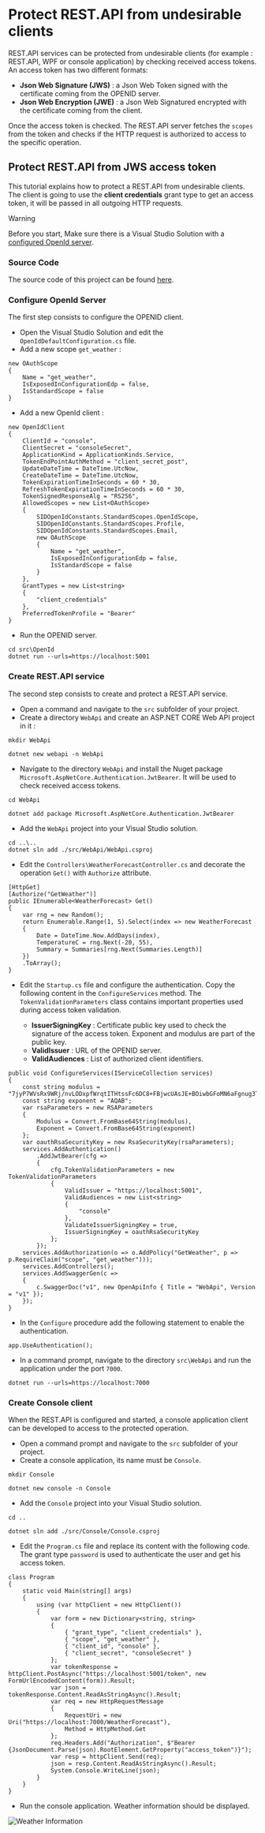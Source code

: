 # Protect REST.API from undesirable clients

REST.API services can be protected from undesirable clients (for example : REST.API, WPF or console application) by checking received access tokens.
An access token has two different formats:

* **Json Web Signature (JWS)** : a Json Web Token signed with the certificate coming from the OPENID server.
* **Json Web Encryption (JWE)** : a Json Web Signatured encrypted with the certificate coming from the client.

Once the access token is checked. The REST.API server fetches the `scopes` from the token and checks if the HTTP request is authorized to access to the specific operation.

## Protect REST.API from JWS access token

This tutorial explains how to protect a REST.API from undesirable clients.
The client is going to use the **client credentials** grant type to get an access token, it will be passed in all outgoing HTTP requests.

> [!WARNING]
> Before you start, Make sure there is a Visual Studio Solution with a [configured OpenId server](/documentation/openid/installation.html).
	
### Source Code

The source code of this project can be found [here](https://github.com/simpleidserver/SimpleIdServer/tree/master/samples/ProtectAPIFromUndesirableClients).

### Configure OpenId Server

The first step consists to configure the OPENID client.

* Open the Visual Studio Solution and edit the `OpenIdDefaultConfiguration.cs` file.
* Add a new scope `get_weather` :

```
new OAuthScope
{
    Name = "get_weather",
    IsExposedInConfigurationEdp = false,
    IsStandardScope = false
}
```

* Add a new OpenId client :

```
new OpenIdClient
{
    ClientId = "console",
    ClientSecret = "consoleSecret",
    ApplicationKind = ApplicationKinds.Service,
    TokenEndPointAuthMethod = "client_secret_post",
    UpdateDateTime = DateTime.UtcNow,
    CreateDateTime = DateTime.UtcNow,
    TokenExpirationTimeInSeconds = 60 * 30,
    RefreshTokenExpirationTimeInSeconds = 60 * 30,
    TokenSignedResponseAlg = "RS256",
    AllowedScopes = new List<OAuthScope>
    {
        SIDOpenIdConstants.StandardScopes.OpenIdScope,
        SIDOpenIdConstants.StandardScopes.Profile,
        SIDOpenIdConstants.StandardScopes.Email,
        new OAuthScope
        {
            Name = "get_weather",
            IsExposedInConfigurationEdp = false,
            IsStandardScope = false
        }
    },
    GrantTypes = new List<string>
    {
        "client_credentials"
    },
    PreferredTokenProfile = "Bearer"
}
```

* Run the OPENID server.

```
cd src\OpenId
dotnet run --urls=https://localhost:5001
```

### Create REST.API service

The second step consists to create and protect a REST.API service.

* Open a command and navigate to the `src` subfolder of your project.
* Create a directory `WebApi` and create an ASP.NET CORE Web API project in it :

```
mkdir WebApi

dotnet new webapi -n WebApi
```

* Navigate to the directory `WebApi` and install the Nuget package `Microsoft.AspNetCore.Authentication.JwtBearer`. It will be used to check received access tokens.

```
cd WebApi

dotnet add package Microsoft.AspNetCore.Authentication.JwtBearer
```

* Add the `WebApi` project into your Visual Studio solution.

```
cd ..\..
dotnet sln add ./src/WebApi/WebApi.csproj
```

* Edit the `Controllers\WeatherForecastController.cs` and decorate the operation `Get()` with `Authorize` attribute.

```
[HttpGet]
[Authorize("GetWeather")]
public IEnumerable<WeatherForecast> Get()
{
    var rng = new Random();
    return Enumerable.Range(1, 5).Select(index => new WeatherForecast
    {
        Date = DateTime.Now.AddDays(index),
        TemperatureC = rng.Next(-20, 55),
        Summary = Summaries[rng.Next(Summaries.Length)]
    })
    .ToArray();
}
```

* Edit the `Startup.cs` file and configure the authentication. Copy the following content in the `ConfigureServices` method. The `TokenValidationParameters` class contains important properties used during access token validation.

  * **IssuerSigningKey** : Certificate public key used to check the signature of the access token. Exponent and modulus are part of the public key.
  * **ValidIssuer** : URL of the OPENID server.
  * **ValidAudiences** : List of authorized client identifiers.

```
public void ConfigureServices(IServiceCollection services)
{
	const string modulus = "7jyP7WVsRx9WRj/nvLODxpfWrqtITHtssFc6DC8+FBjwcUAsJE+BOiwbGFoMN6aFgnug3T+EWb4g6UcBrkLlLMNhLLAnE1MvvO5elsaTmIdRNaRKq5W2N1nYZM/Ad17gV5XoXsr82Zl92tHHSbhRTRYIAWUevXA8IOMEw+Q1TeBtIGGAjweclkliNb2T69PitHC4AD1CjuHkrEO7LbmZgfsj+F/RjnD+/6MJ0E9KSiJPJ0RFxzsC72NR2uquDDOBxWluUEgXRFgqd1s/D/t/FehPEgfc5Iy88xOQkD/k3SN8xqeopaZD8OdMwxdGNMjwyD5cw80jlH0lXRLTYK0aiQ==";
	const string exponent = "AQAB";
	var rsaParameters = new RSAParameters
	{
		Modulus = Convert.FromBase64String(modulus),
		Exponent = Convert.FromBase64String(exponent)
	};
	var oauthRsaSecurityKey = new RsaSecurityKey(rsaParameters);
	services.AddAuthentication()
		.AddJwtBearer(cfg =>
		{
			cfg.TokenValidationParameters = new TokenValidationParameters
			{
				ValidIssuer = "https://localhost:5001",
				ValidAudiences = new List<string>
				{
					"console"
				},
				ValidateIssuerSigningKey = true,
				IssuerSigningKey = oauthRsaSecurityKey
			};
		});
	services.AddAuthorization(o => o.AddPolicy("GetWeather", p => p.RequireClaim("scope", "get_weather")));
	services.AddControllers();
	services.AddSwaggerGen(c =>
	{
		c.SwaggerDoc("v1", new OpenApiInfo { Title = "WebApi", Version = "v1" });
	});
}
```

* In the `Configure` procedure add the following statement to enable the authentication.

```
app.UseAuthentication();
```

* In a command prompt, navigate to the directory `src\WebApi` and run the application under the port `7000`.

```
dotnet run --urls=https://localhost:7000
```

### Create Console client

When the REST.API is configured and started, a console application client can be developed to access to the protected operation.

* Open a command prompt and navigate to the `src` subfolder of your project.
* Create a console application, its name must be `Console`.

```
mkdir Console

dotnet new console -n Console
```

* Add the `Console` project into your Visual Studio solution.

```
cd ..

dotnet sln add ./src/Console/Console.csproj
```

* Edit the `Program.cs` file and replace its content with the following code. The grant type `password` is used to authenticate the user and get his access token.

```
class Program
{
    static void Main(string[] args)
    {
        using (var httpClient = new HttpClient())
        {
            var form = new Dictionary<string, string>
            {
                { "grant_type", "client_credentials" },
                { "scope", "get_weather" },
                { "client_id", "console" },
                { "client_secret", "consoleSecret" }
            };
            var tokenResponse = httpClient.PostAsync("https://localhost:5001/token", new FormUrlEncodedContent(form)).Result;
            var json = tokenResponse.Content.ReadAsStringAsync().Result;
            var req = new HttpRequestMessage
            {
                RequestUri = new Uri("https://localhost:7000/WeatherForecast"),
                Method = HttpMethod.Get
            };
            req.Headers.Add("Authorization", $"Bearer {JsonDocument.Parse(json).RootElement.GetProperty("access_token")}");
            var resp = httpClient.Send(req);
            json = resp.Content.ReadAsStringAsync().Result;
            System.Console.WriteLine(json);
        }
    }
}
```

* Run the console application. Weather information should be displayed.

![Weather Information](images/openid-11.png)

